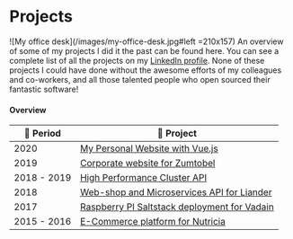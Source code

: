 # Projects

![My office desk](/images/my-office-desk.jpg#left =210x157) An overview of some of my projects I did it the past can be found here. You can see a complete list of all the projects on my [LinkedIn profile](https://www.linkedin.com/in/maerteijn/). None of these projects I could have done without the awesome efforts of my colleagues and co-workers, and all those talented people who open sourced their fantastic software!

#### Overview

| :calendar: Period  | :file_folder: Project                                                                                |
| ------------------ | ---------------------------------------------------------------------------------------------------- |
| 2020               | [My Personal Website with Vue.js](/en/projects/my-personal-website-with-vue)                         |
| 2019               | [Corporate website for Zumtobel](/en/projects/corporate-website-for-zumtobel)                        |
| 2018 - 2019        | [High Performance Cluster API](/en/projects/high-performance-cluster-api)                           |
| 2018               | [Web-shop and Microservices API for Liander](/en/projects/webshop-and-microservices-api-for-liander) |
| 2017               | [Raspberry PI Saltstack deployment for Vadain](/en/projects/rpi-saltstack-deployment-for-vadain)     |
| 2015 - 2016        | [E-Commerce platform for Nutricia](/en/projects/e-commerce-platform-for-nutricia)                    |
